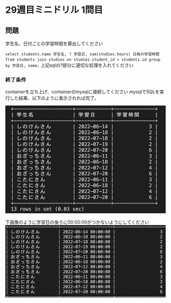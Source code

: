 # 29週目ミニドリル 1問目

## 問題

学生名、日付ごとの学習時間を算出してください

`select students.name 学生名, ? 学習日, sum(studies.hours) 日毎の学習時間 from students join studies on studies.student_id = students.id group by 学習日, name;`
上記sqlの?部分に適切な処理を入れてください

### 終了条件
containerを立ち上げ、containerのmysqlに接続してください
mysqlでSQLを実行した結果、以下のように表示されれば完了。

![picture 11](./images/44fa294991080af2c658e3c8e75608aa8050f5e520db2b6520c89e5688bd0190.png)  

下画像のように学習日の後ろに00:00:00がつかないようにしてください
![picture 12](./images/2701973dafa925bc809da8de87908492f115aac9ec2043747bbff13bd0932ce6.png)  
